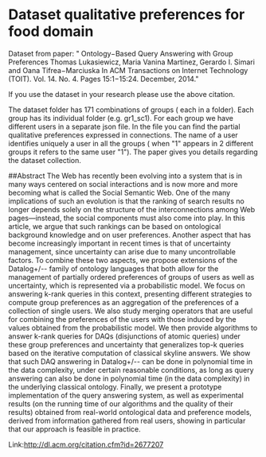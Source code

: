# Dataset qualitative preferences for food domain
Dataset from paper: " Ontology−Based Query Answering with Group Preferences Thomas Lukasiewicz‚ Maria Vanina Martinez‚ Gerardo I. Simari and Oana Tifrea−Marciuska In ACM Transactions on Internet Technology (TOIT). Vol. 14. No. 4. Pages 15:1−15:24. December, 2014."

If you use the dataset in your research please use the above citation.


The dataset folder has 171 combinations of groups ( each in a folder). Each group has its individual folder (e.g. gr1_sc1). For each group we have different users in a separate json file. In the file you can find the partial qualitative preferences expressed in connections. The name of a user identifies uniquely a user in all the groups ( when "1" appears in 2 different groups it refers to the same user "1"). The paper gives you details regarding the dataset collection.

##Abstract
The Web has recently been evolving into a system that is in many ways centered on social interactions and is now more and more becoming what is called the Social Semantic Web. One of the many implications of such an evolution is that the ranking of search results no longer depends solely on the structure of the interconnections among Web pages—instead, the social components must also come into play. In this article, we argue that such rankings can be based on ontological background knowledge and on user preferences. Another aspect that has become increasingly important in recent times is that of uncertainty management, since uncertainty can arise due to many uncontrollable factors. To combine these two aspects, we propose extensions of the Datalog+/-- family of ontology languages that both allow for the management of partially ordered preferences of groups of users as well as uncertainty, which is represented via a probabilistic model. We focus on answering k-rank queries in this context, presenting different strategies to compute group preferences as an aggregation of the preferences of a collection of single users. We also study merging operators that are useful for combining the preferences of the users with those induced by the values obtained from the probabilistic model. We then provide algorithms to answer k-rank queries for DAQs (disjunctions of atomic queries) under these group preferences and uncertainty that generalizes top-k queries based on the iterative computation of classical skyline answers. We show that such DAQ answering in Datalog+/-- can be done in polynomial time in the data complexity, under certain reasonable conditions, as long as query answering can also be done in polynomial time (in the data complexity) in the underlying classical ontology. Finally, we present a prototype implementation of the query answering system, as well as experimental results (on the running time of our algorithms and the quality of their results) obtained from real-world ontological data and preference models, derived from information gathered from real users, showing in particular that our approach is feasible in practice.


Link:http://dl.acm.org/citation.cfm?id=2677207
